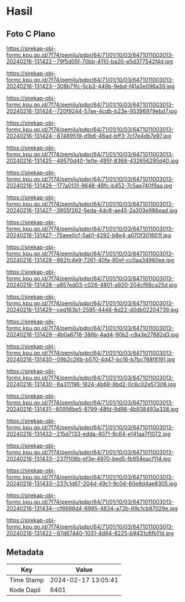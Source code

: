 # Hasil

## Foto C Plano

https://sirekap-obj-formc.kpu.go.id/7f74/pemilu/pdpr/64/71/01/10/03/6471011003013-20240216-131422--79f5d05f-70bb-4110-ba20-e5d377542f4d.jpg

https://sirekap-obj-formc.kpu.go.id/7f74/pemilu/pdpr/64/71/01/10/03/6471011003013-20240216-131423--308b71fc-5cb3-449b-9ebd-f41a3e096a39.jpg

https://sirekap-obj-formc.kpu.go.id/7f74/pemilu/pdpr/64/71/01/10/03/6471011003013-20240216-131424--720f9244-57ae-4cdb-b23e-95396979ebd7.jpg

https://sirekap-obj-formc.kpu.go.id/7f74/pemilu/pdpr/64/71/01/10/03/6471011003013-20240216-131424--87489519-d1b6-46ad-bff3-7c17e4db7e97.jpg

https://sirekap-obj-formc.kpu.go.id/7f74/pemilu/pdpr/64/71/01/10/03/6471011003013-20240216-131425--49570d40-1e0e-495f-8368-432656295d40.jpg

https://sirekap-obj-formc.kpu.go.id/7f74/pemilu/pdpr/64/71/01/10/03/6471011003013-20240216-131426--177a0131-8648-48fc-b452-7c5ae740f9aa.jpg

https://sirekap-obj-formc.kpu.go.id/7f74/pemilu/pdpr/64/71/01/10/03/6471011003013-20240216-131427--3955f262-5eda-4dc6-ae45-2a303e986ead.jpg

https://sirekap-obj-formc.kpu.go.id/7f74/pemilu/pdpr/64/71/01/10/03/6471011003013-20240216-131427--75aee0cf-5ab1-4292-b8e4-a070f301601f.jpg

https://sirekap-obj-formc.kpu.go.id/7f74/pemilu/pdpr/64/71/01/10/03/6471011003013-20240216-131428--862fc4e9-7261-40fa-80ef-cc0aa34960ee.jpg

https://sirekap-obj-formc.kpu.go.id/7f74/pemilu/pdpr/64/71/01/10/03/6471011003013-20240216-131428--a857ed03-c026-4801-a920-204cf68ca25d.jpg

https://sirekap-obj-formc.kpu.go.id/7f74/pemilu/pdpr/64/71/01/10/03/6471011003013-20240216-131429--ced163b1-2595-4448-8d22-d0db02204739.jpg

https://sirekap-obj-formc.kpu.go.id/7f74/pemilu/pdpr/64/71/01/10/03/6471011003013-20240216-131429--4b0a6718-386b-4ad4-90b2-c8a3e27882d3.jpg

https://sirekap-obj-formc.kpu.go.id/7f74/pemilu/pdpr/64/71/01/10/03/6471011003013-20240216-131430--09b2c26b-b570-4d47-bc16-b7bc788f8191.jpg

https://sirekap-obj-formc.kpu.go.id/7f74/pemilu/pdpr/64/71/01/10/03/6471011003013-20240216-131430--6a311196-1824-4b68-8bd2-0c6c02e57306.jpg

https://sirekap-obj-formc.kpu.go.id/7f74/pemilu/pdpr/64/71/01/10/03/6471011003013-20240216-131431--80956be5-8799-48fd-9d98-4b938493a338.jpg

https://sirekap-obj-formc.kpu.go.id/7f74/pemilu/pdpr/64/71/01/10/03/6471011003013-20240216-131432--215d7133-edda-4071-9c64-e141aa7f1072.jpg

https://sirekap-obj-formc.kpu.go.id/7f74/pemilu/pdpr/64/71/01/10/03/6471011003013-20240216-131433--237f108b-ef3e-4970-bed5-fb954eacf114.jpg

https://sirekap-obj-formc.kpu.go.id/7f74/pemilu/pdpr/64/71/01/10/03/6471011003013-20240216-131433--237c1d67-204d-49c1-9c04-60e8d4ae8305.jpg

https://sirekap-obj-formc.kpu.go.id/7f74/pemilu/pdpr/64/71/01/10/03/6471011003013-20240216-131434--cf6696d4-6985-4834-a72b-69c1cb87029e.jpg

https://sirekap-obj-formc.kpu.go.id/7f74/pemilu/pdpr/64/71/01/10/03/6471011003013-20240216-131422--87d67440-1031-4d94-8225-b9431c6fb11d.jpg


## Metadata

| Key        | Value               |
| ---------- | ------------------- |
| Time Stamp | 2024-02-17 13:05:41 |
| Kode Dapil | 6401                |



